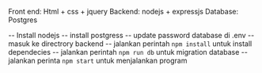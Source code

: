 Front end: Html + css + jquery
Backend: nodejs + expressjs
Database: Postgres

-- Install nodejs
-- install postgress
-- update password database di .env
-- masuk ke directrory backend
-- jalankan perintah `npm install` untuk install dependecies
-- jalankan perintah `npm run db` untuk migration database
-- jalankan perinta `npm start` untuk menjalankan program